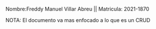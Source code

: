Nombre:Freddy Manuel Villar Abreu ||
Matricula: 2021-1870


NOTA: El documento va mas enfocado a lo que es un CRUD
